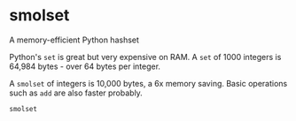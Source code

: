 # smolset
A memory-efficient Python hashset

Python's `set` is great but very expensive on RAM. A `set` of 1000 integers is 64,984 bytes - over 64 bytes per integer.

A `smolset` of integers is 10,000 bytes, a 6x memory saving. Basic operations such as `add` are also faster probably.

`smolset`